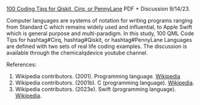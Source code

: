 [100 Coding Tips for Qiskit, Cirq, or PennyLane](https://www.chemicalqdevice.com/100-coding-tips-for-qiskit-cirq-or-pennylane-a-special-event) PDF + Discussion 9/14/23.

Computer languages are systems of notation for writing programs ranging from Standard C which remains widely used and influential, to Apple Swift which is general purpose and multi-paradigm. In this study, 100 QML Code Tips for hashtag#Cirq, hashtag#Qiskit, or hashtag#PennyLane Languages are defined with two sets of real life coding examples. The discussion is available through the chemicalqdevice youtube channel. 

References:
1) Wikipedia contributors. (2001). Programming language. [Wikipedia](https://en.wikipedia.org/wiki/Programming_language) 
2) Wikipedia contributors. (2001b). C (programming language). [Wikipedia](https://en.wikipedia.org/wiki/C_).
3) Wikipedia contributors. (2023e). Swift (programming language). [Wikipedia](https://en.wikipedia.org/wiki/Swift_).
